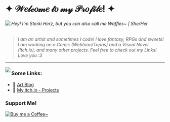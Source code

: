 <!--
**sterkiherz/sterkiherz** is a ✨ _special_ ✨ repository because its `README.md` (this file) appears on your GitHub profile. 
-->

# ✦ 𝒲𝑒𝓁𝒸𝑜𝓂𝑒 𝓉𝑜 𝓂𝓎 𝒫𝓇𝑜𝒻𝒾𝓁𝑒! ✦</h1>
<img align="left" src="https://i.imgur.com/C4MjKiH.gif">

###### Hey! I'm Sterki Herz, but you can also call me Waffles~ | She/Her
> *I am an artist and sometimes I code!*
> *I love fantasy, RPGs and sweets! I am working on a Comic (Webtoon/Tapas) and a Visual Novel (Itch.io), and many other projects.*
> *Feel free to check out my Links! Love you :3*
---
<img align="left" src="https://i.ibb.co/x6F56qz/window-icon.png">

### Some Links:
* :seedling: [Art Blog](https://sterkiherz.tumblr.com/)
* :seedling: [My itch.io - Projects](https://sterkiherz.itch.io/)

### Support Me!
[![Buy me a Coffee~](https://img.shields.io/badge/$-support-ff69b4.svg?style=flat)](https://ko-fi.com/sterkiherz) 
